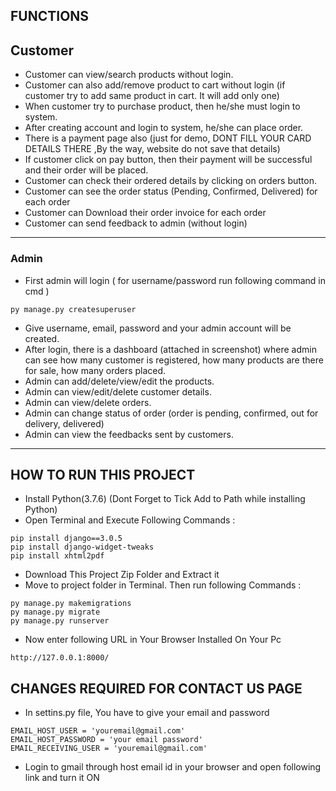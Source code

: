 
## FUNCTIONS
## Customer
- Customer can view/search products without login.
- Customer can also add/remove product to cart without login (if customer try to add same product in cart. It will add only one)
- When customer try to purchase product, then he/she must login to system.
- After creating account and login to system, he/she can place order.
- There is a payment page also (just for demo, DONT FILL YOUR CARD DETAILS THERE ,By the way, website do not save that details)
- If customer click on pay button, then their payment will be successful and their order will be placed.
- Customer can check their ordered details by clicking on orders button.
- Customer can see the order status (Pending, Confirmed, Delivered) for each order  
- Customer can Download their order invoice for each order
- Customer can send feedback to admin (without login)
---
### Admin
- First admin will login ( for username/password run following command in cmd )
```
py manage.py createsuperuser
```
- Give username, email, password and your admin account will be created.
- After login, there is a dashboard (attached in screenshot) where admin can see how many customer is registered, how many products are there for sale, how many orders placed.
- Admin can add/delete/view/edit the products.
- Admin can view/edit/delete customer details.
- Admin can view/delete orders.
- Admin can change status of order (order is pending, confirmed, out for delivery, delivered)
- Admin can view the feedbacks sent by customers.
---



## HOW TO RUN THIS PROJECT
- Install Python(3.7.6) (Dont Forget to Tick Add to Path while installing Python)
- Open Terminal and Execute Following Commands :
```
pip install django==3.0.5
pip install django-widget-tweaks
pip install xhtml2pdf

```
- Download This Project Zip Folder and Extract it
- Move to project folder in Terminal. Then run following Commands :
```
py manage.py makemigrations
py manage.py migrate
py manage.py runserver
```
- Now enter following URL in Your Browser Installed On Your Pc
```
http://127.0.0.1:8000/
```

## CHANGES REQUIRED FOR CONTACT US PAGE
- In settins.py file, You have to give your email and password
```
EMAIL_HOST_USER = 'youremail@gmail.com'
EMAIL_HOST_PASSWORD = 'your email password'
EMAIL_RECEIVING_USER = 'youremail@gmail.com'
```
- Login to gmail through host email id in your browser and open following link and turn it ON
```
